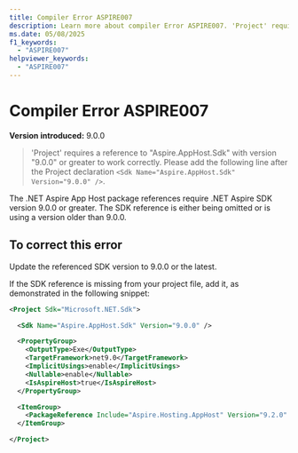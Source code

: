 ```yaml
---
title: Compiler Error ASPIRE007
description: Learn more about compiler Error ASPIRE007. 'Project' requires a reference to "Aspire.AppHost.Sdk" with version "9.0.0" or greater to work correctly.
ms.date: 05/08/2025
f1_keywords:
  - "ASPIRE007"
helpviewer_keywords:
  - "ASPIRE007"
---
```


# Compiler Error ASPIRE007

**Version introduced:** 9.0.0

> 'Project' requires a reference to "Aspire.AppHost.Sdk" with version "9.0.0" or greater to work correctly. Please add the following line after the Project declaration `<Sdk Name="Aspire.AppHost.Sdk" Version="9.0.0" />`.

The .NET Aspire App Host package references require .NET Aspire SDK version 9.0.0 or greater. The SDK reference is either being omitted or is using a version older than 9.0.0.

## To correct this error

Update the referenced SDK version to 9.0.0 or the latest.

If the SDK reference is missing from your project file, add it, as demonstrated in the following snippet:

```xml
<Project Sdk="Microsoft.NET.Sdk">

  <Sdk Name="Aspire.AppHost.Sdk" Version="9.0.0" />

  <PropertyGroup>
    <OutputType>Exe</OutputType>
    <TargetFramework>net9.0</TargetFramework>
    <ImplicitUsings>enable</ImplicitUsings>
    <Nullable>enable</Nullable>
    <IsAspireHost>true</IsAspireHost>
  </PropertyGroup>

  <ItemGroup>
    <PackageReference Include="Aspire.Hosting.AppHost" Version="9.2.0" />
  </ItemGroup>

</Project>
```
